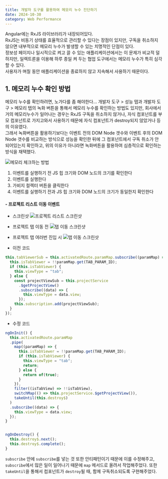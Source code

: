 ```yaml
---
title: 개발자 도구를 활용하여 메모리 누수 진단하기
date: 2024-10-30
category: Web Performance
---
```


Angular에는 RxJS 라이브러리가 내장되어있다. \
RxJS는 비동기 상태를 효율적으로 관리할 수 있다는 장점이 있지만, 구독을 취소하지 않으면 내부적으로 메모리 누수가 발생할 수 있는 치명적인 단점이 있다.\
정보성 페이지나 일시적으로 켜고 끌 수 있는 애플리케이션에서는 이 문제가 비교적 덜하지만, 일렉트론을 이용해 하루 종일 켜 두는 협업 도구에서는 메모리 누수가 특히 심각할 수 있다. \
사용자가 며칠 동안 애플리케이션을 종료하지 않고 지속해서 사용하기 때문이다.

## 1. 메모리 누수 확인 방법

메모리 누수를 확인하려면, 노가다를 좀 해야한다... 개발자 도구 > 성능 탭과 개발자 도구 > 메모리 탭의 녹화 버튼을 통해서 메모리 누수를 확인하는 방법도 있지만, 회사에서 거의 메모리누수가 일어나는 경우는 RxJS 구독을 취소하지 않거나, 자식 컴포넌트를 부모 컴포넌트로 가지고와서 사용하기 때문에 자식 컴포넌트가 destroy되지 않았거나 등의 이유였다. \
그래서 녹화버튼을 활용하기보다는 이벤트 전의 DOM Node 갯수와 이벤트 후의 DOM Node 갯수를 비교하는 방식으로 성능을 확인한 뒤에 그 컴포넌트에서 구독 취소가 안되어있는지 확인하고, 위의 이유가 아니라면 녹화버튼을 활용하여 심층적으로 확인하는 방식을 채택했다.

![메모리 체크하는 방법](/images/posts/project-performance-issue/memory-check.png)

1. 이벤트를 실행하기 전 JS 힙 크기와 DOM 노드의 크기를 확인한다
2. 이벤트를 실행한다
3. 가비지 컬렉터 버튼을 클릭한다
4. 이벤트를 실행하기 전과 JS 힙 크기와 DOM 노드의 크기가 동일한지 확인한다

#### - 프로젝트 리스트 이동 이벤트

- 스크린샷
  ![프로젝트 리스트 스크린샷](/images/posts/project-performance-issue/project-tab.png)

- 프로젝트 탭 이동 전
  ![탭 이동 스크린샷](/images/posts/project-performance-issue/project-memory-before.png)

- 프로젝트 탭 여러번 진입 시
  ![탭 이동 스크린샷](/images/posts/project-performance-issue/project-memory-after.png)

- 이전 코드

```typescript
this.tabViewerSub = this.activatedRoute.paramMap.subscribe((paramMap) => {
  this.isTabViewer = !!paramMap.get(TAB_PARAM_ID);
  if (this.isTabViewer) {
    this.viewType = "tab";
  } else {
    const projectViewSub = this.projectService
      .$getProjectView()
      .subscribe((data) => {
        this.viewType = data.view;
      });
    this.subscription.add(projectViewSub);
  }
});
```

- 수정 코드

```typescript
ngOnInit() {
  this.activatedRoute.paramMap
  .pipe(
    map((paramMap) => {
      this.isTabViewer = !!paramMap.get(TAB_PARAM_ID);
      if (this.isTabViewer) {
        this.viewType = "tab";
        return;
      } else {
        return of(true);
      }
    }),
    filter((isTabView) => !!isTabView),
    switchMap(() => this.projectService.$getProjectView()),
    takeUntil(this.destroy$)
  )
  .subscribe((data) => {
    this.viewType = data.view;
  });
}


ngOnDestroy() {
  this.destroy$.next();
  this.destroy$.complete();
}
```

`subscribe` 안에 `subscribe`를 넣는 것 또한 안티패턴이기 때문에 이를 수정해주고, `subscribe`에서 많은 일이 일어나기 때문에 `map` 메서드로 올려서 작업해주었다. 또한 `takeUntil`을 통해서 컴포넌트가 `destroy`될 때, 함께 구독취소되도록 구현해주었다.
